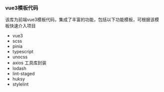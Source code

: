 ### vue3模板代码

该库为前端vue3模板代码，集成了丰富的功能，包括以下功能模板，可根据该模板快速介入项目

- vue3
- scss
- pinia
- typescript
- unocss
- axios 工具库封装
- lodash
- lint-staged
- huksy
- stylelint
